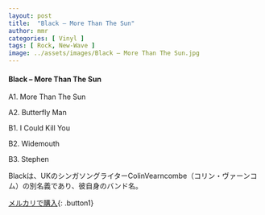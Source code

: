 ```yaml
---
layout: post
title:  "Black – More Than The Sun"
author: mmr
categories: [ Vinyl ]
tags: [ Rock, New-Wave ]
image: ../assets/images/Black – More Than The Sun.jpg
---
```


#### Black – More Than The Sun

A1. More Than The Sun

A2. Butterfly Man

B1. I Could Kill You

B2. Widemouth

B3. Stephen

Blackは、UKのシンガソングライターColinVearncombe（コリン・ヴァーンコム）の別名義であり、彼自身のバンド名。

[メルカリで購入](https://jp.mercari.com/item/m36771334652){: .button1}

